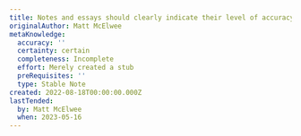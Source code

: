 ```yaml
---
title: Notes and essays should clearly indicate their level of accuracy
originalAuthor: Matt McElwee
metaKnowledge:
  accuracy: ''
  certainty: certain
  completeness: Incomplete
  effort: Merely created a stub
  preRequisites: ''
  type: Stable Note
created: 2022-08-18T00:00:00.000Z
lastTended:
  by: Matt McElwee
  when: 2023-05-16
---
```

